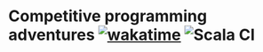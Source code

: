 # Competitive programming adventures [![wakatime](https://wakatime.com/badge/user/2870cc40-1906-40cf-a689-038f7da76820/project/f2fdfa02-1fd0-46e5-b62b-69a2d851ba2e.svg)](https://wakatime.com/badge/user/2870cc40-1906-40cf-a689-038f7da76820/project/f2fdfa02-1fd0-46e5-b62b-69a2d851ba2e) ![Scala CI](https://github.com/IvanDyachenko/competitive-programming/workflows/Scala%20CI/badge.svg?branch=master)
